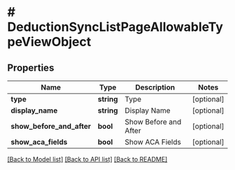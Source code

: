 # # DeductionSyncListPageAllowableTypeViewObject

## Properties

Name | Type | Description | Notes
------------ | ------------- | ------------- | -------------
**type** | **string** | Type | [optional]
**display_name** | **string** | Display Name | [optional]
**show_before_and_after** | **bool** | Show Before and After | [optional]
**show_aca_fields** | **bool** | Show ACA Fields | [optional]

[[Back to Model list]](../../README.md#models) [[Back to API list]](../../README.md#endpoints) [[Back to README]](../../README.md)
